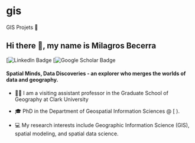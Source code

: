 # gis
GIS Projets 🐯
## **Hi there 👋, my name is Milagros Becerra**

[![LinkedIn Badge]( )
[![Google Scholar Badge]( )

#### **Spatial Minds, Data Discoveries - an explorer who merges the worlds of data and geography.** 
+ 👩‍🏫 I am a visiting assistant professor in the Graduate School of Geography at Clark University
  
+ 🎓 PhD in the Department of Geospatial Information Sciences @ [ ). 

+ 💻 My research interests include Geographic Information Science (GIS), spatial modeling, and spatial data science.
